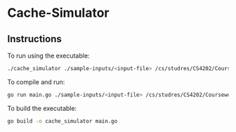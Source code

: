 # Cache-Simulator

## Instructions

To run using the executable:
```bash
./cache_simulator ./sample-inputs/<input-file> /cs/studres/CS4202/Coursework/P1-CacheSim/trace-files/<trace-file>
```

To compile and run:
```bash
go run main.go ./sample-inputs/<input-file> /cs/studres/CS4202/Coursework/P1-CacheSim/trace-files/<trace-file>
```

To build the executable:
```bash
go build -o cache_simulator main.go
```
